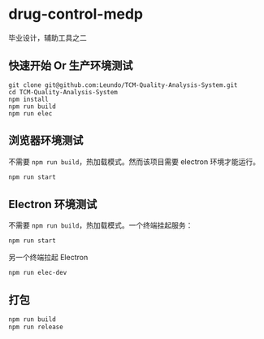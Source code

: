 # drug-control-medp

毕业设计，辅助工具之二

## 快速开始 Or 生产环境测试

```bas
git clone git@github.com:Leundo/TCM-Quality-Analysis-System.git
cd TCM-Quality-Analysis-System
npm install
npm run build
npm run elec
```

## 浏览器环境测试

不需要 `npm run build`，热加载模式。然而该项目需要 electron 环境才能运行。

```bash
npm run start
```

## Electron 环境测试

不需要 `npm run build`，热加载模式。一个终端挂起服务：

```bash
npm run start
```

另一个终端拉起 Electron

```bash
npm run elec-dev
```

## 打包

```bash
npm run build
npm run release
```

